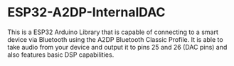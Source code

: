 # ESP32-A2DP-InternalDAC
This is a ESP32 Arduino Library that is capable of connecting to a smart device via Bluetooth using the A2DP Bluetooth Classic Profile. It is able to take audio from your device and output it to pins 25 and 26 (DAC pins) and also features basic DSP capabilities. 
